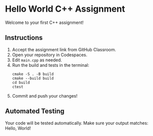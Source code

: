 # Hello World C++ Assignment

Welcome to your first C++ assignment!

## Instructions

1. Accept the assignment link from GitHub Classroom.
2. Open your repository in Codespaces.
3. Edit `main.cpp` as needed.
4. Run the build and tests in the terminal:
   ```
   cmake -S . -B build
   cmake --build build
   cd build
   ctest
   ```
5. Commit and push your changes!

## Automated Testing

Your code will be tested automatically. Make sure your output matches:
Hello, World!